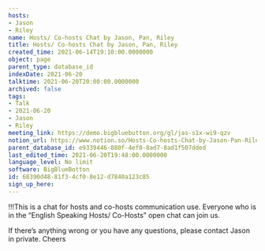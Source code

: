 ```yaml
---
hosts:
- Jason
- Riley
name: Hosts/ Co-hosts Chat by Jason, Pan, Riley
title: Hosts/ Co-hosts Chat by Jason, Pan, Riley
created_time: 2021-06-14T19:10:00.0000000
object: page
parent_type: database_id
indexDate: 2021-06-20
talktime: 2021-06-20T20:00:00.0000000
archived: false
tags:
- Talk
- 2021-06-20
- Jason
- Riley
meeting_link: https://demo.bigbluebutton.org/gl/jas-s1x-wi9-qzv
notion_url: https://www.notion.so/Hosts-Co-hosts-Chat-by-Jason-Pan-Riley-68390d4881f34cf08e12d7840a123c85
parent_database_id: e9339446-880f-4ef0-8ad7-8ad1f507dded
last_edited_time: 2021-06-20T19:48:00.0000000
language_level: No limit
software: BigBlueBotton
id: 68390d48-81f3-4cf0-8e12-d7840a123c85
sign_up_here: 
---
```


!!!This is a chat for hosts and co-hosts communication use. Everyone who is in the “English Speaking Hosts/ Co-Hosts” open chat can join us.

If there’s anything wrong or you have any questions, please contact Jason in private. Cheers

